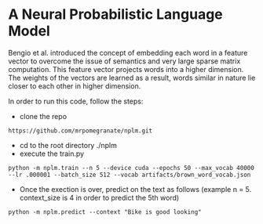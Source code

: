 # A Neural Probabilistic Language Model 
Bengio et al. introduced the concept of embedding each word in a feature vector to overcome the issue of semantics and very large sparse matrix computation. This feature vector projects words into a higher dimension. The weights of the vectors are learned as a result, words similar in nature lie closer to each other in higher dimension. 

In order to run this code, follow the steps:

- clone the repo 
```
https://github.com/mrpomegranate/nplm.git
```
- cd to the root directory ./nplm
- execute the train.py
```
python -m nplm.train --n 5 --device cuda --epochs 50 --max_vocab 40000 --lr .000001 --batch_size 512 --vocab artifacts/brown_word_vocab.json
```
- Once the exection is over, predict on the text as follows (example n = 5. context_size is 4 in order to predict the 5th word)
```
python -m nplm.predict --context "Bike is good looking"
```
